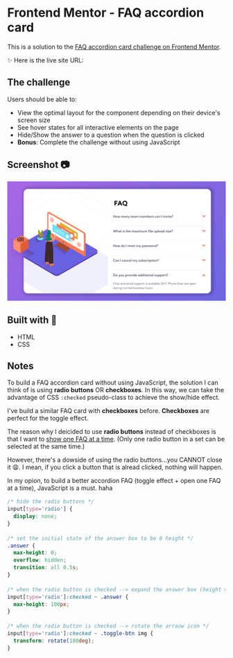 # Frontend Mentor - FAQ accordion card

This is a solution to the [FAQ accordion card challenge on Frontend Mentor](https://www.frontendmentor.io/challenges/faq-accordion-card-XlyjD0Oam).

✨ Here is the live site URL:

## The challenge
Users should be able to:

- View the optimal layout for the component depending on their device's screen size
- See hover states for all interactive elements on the page
- Hide/Show the answer to a question when the question is clicked
- **Bonus**: Complete the challenge without using JavaScript

## Screenshot 📷
![](./images/screenshot/FAQ.png)

## Built with 🔧
- HTML
- CSS

## Notes

To build a FAQ accordion card without using JavaScript, the solution I can think of is using **radio buttons** OR **checkboxes**. In this way, we can take the advantage of CSS `:checked` pseudo-class to achieve the show/hide effect.

I've build a similar FAQ card with **checkboxes** before. **Checkboxes** are perfect for the toggle effect. 

The reason why I deicided to use **radio buttons** instead of checkboxes is that I want to <ins>show one FAQ at a time</ins>. (Only one radio button in a set can be selected at the same time.)

However, there's a dowside of using the radio buttons...you CANNOT close it 😩. I mean, if you click a button that is alread clicked, nothing will happen. 

In my opion, to build a better accordion FAQ (toggle effect + open one FAQ at a time), JavaScript is a must. haha 


```css
/* hide the radio buttons */
input[type='radio'] {
  display: none;
}

/* set the initial state of the answer box to be 0 height */
.answer {
  max-height: 0;
  overflow: hidden;
  transition: all 0.5s;
}

/* when the radio button is checked --> expand the answer box (height > 0) */
input[type='radio']:checked ~ .answer {
  max-height: 100px;
}

/* when the radio button is checked --> rotate the arraow icon */
input[type='radio']:checked ~ .toggle-btn img {
  transform: rotate(180deg);
}
```
